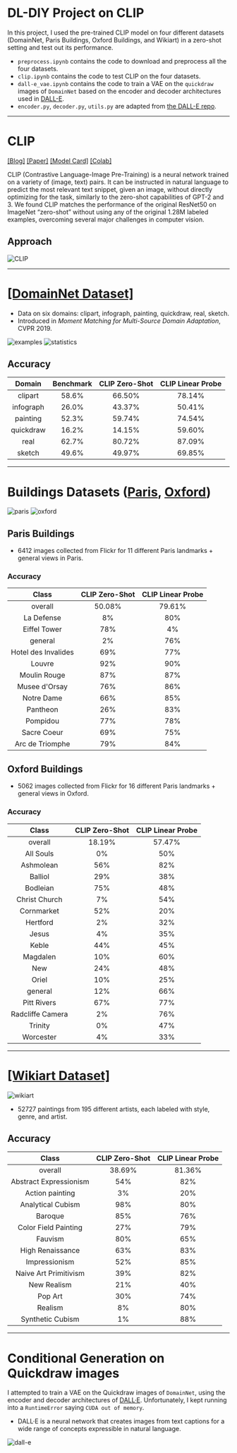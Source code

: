 # DL-DIY Project on CLIP

In this project, I used the pre-trained CLIP model on four different datasets (DomainNet, Paris Buildings, Oxford Buildings, and Wikiart) in a zero-shot setting and test out its performance.
- `preprocess.ipynb` contains the code to download and preprocess all the four datasets.
- `clip.ipynb` contains the code to test CLIP on the four datasets.
- `dall-e_vae.ipynb` contains the code to train a VAE on the `quickdraw` images of `DomainNet` based on the encoder and decoder architectures used in [DALL-E](https://github.com/openai/DALL-E).
- `encoder.py`, `decoder.py`, `utils.py` are adapted from [the DALL-E repo](https://github.com/openai/DALL-E/tree/master/dall_e).

-----------------

# CLIP

[[Blog]](https://openai.com/blog/clip/) [[Paper]](https://cdn.openai.com/papers/Learning_Transferable_Visual_Models_From_Natural_Language_Supervision.pdf) [[Model Card]](model-card.md) [[Colab]](https://colab.research.google.com/github/openai/clip/blob/master/notebooks/Interacting_with_CLIP.ipynb)

CLIP (Contrastive Language-Image Pre-Training) is a neural network trained on a variety of (image, text) pairs. It can be instructed in natural language to predict the most relevant text snippet, given an image, without directly optimizing for the task, similarly to the zero-shot capabilities of GPT-2 and 3. We found CLIP matches the performance of the original ResNet50 on ImageNet “zero-shot” without using any of the original 1.28M labeled examples, overcoming several major challenges in computer vision.



## Approach

![CLIP](https://github.com/openai/CLIP/blob/main/CLIP.png)

-----------------

# [[DomainNet Dataset]](http://ai.bu.edu/M3SDA/)

- Data on six domains: clipart, infograph, painting, quickdraw, real, sketch.
- Introduced in *Moment Matching for Multi-Source Domain Adaptation*, CVPR 2019.

![examples](http://ai.bu.edu/M3SDA/imgs/data_examples.png)
![statistics](http://ai.bu.edu/M3SDA/imgs/statistics.png)

## Accuracy
|    Domain    |        Benchmark        |        CLIP Zero-Shot        |        CLIP Linear Probe        |
|:--------------:|:--------------:|:--------------:|:--------------:|
| clipart | 58.6% | 66.50% | 78.14% |
| infograph | 26.0% | 43.37% | 50.41% |
| painting | 52.3% | 59.74% | 74.54% |
| quickdraw | 16.2% | 14.15% | 59.60% |
| real | 62.7% | 80.72% | 87.09% |
| sketch | 49.6% | 49.97% | 69.85% |

-----------------

# Buildings Datasets ([Paris](https://www.robots.ox.ac.uk/~vgg/data/parisbuildings/), [Oxford](https://www.robots.ox.ac.uk/~vgg/data/oxbuildings/))

![paris](https://www.robots.ox.ac.uk/~vgg/data/parisbuildings/out.jpg)
![oxford](https://www.robots.ox.ac.uk/~vgg/data/oxbuildings/montage_small.jpg)

## Paris Buildings
- 6412 images collected from Flickr for 11 different Paris landmarks + general views in Paris.

### Accuracy
|    Class    |        CLIP Zero-Shot        |        CLIP Linear Probe        |
|:--------------:|:--------------:|:--------------:|
| overall | 50.08% | 79.61% |
| La Defense | 8% | 80% |
| Eiffel Tower | 78% | 4% |
| general | 2% | 76% |
| Hotel des Invalides | 69% | 77% |
| Louvre | 92% | 90% |
| Moulin Rouge | 87% | 87% |
| Musee d'Orsay | 76% | 86% |
| Notre Dame | 66% | 85% |
| Pantheon | 26% | 83% |
| Pompidou | 77% | 78% |
| Sacre Coeur | 69% | 75% |
| Arc de Triomphe | 79% | 84% |

## Oxford Buildings
- 5062 images collected from Flickr for 16 different Paris landmarks + general views in Oxford.

### Accuracy
|    Class    |        CLIP Zero-Shot        |        CLIP Linear Probe        |
|:--------------:|:--------------:|:--------------:|
| overall | 18.19% | 57.47% |
| All Souls | 0% | 50% |
| Ashmolean | 56% | 82% |
| Balliol | 29% | 38% |
| Bodleian | 75% | 48% |
| Christ Church | 7% | 54% |
| Cornmarket | 52% | 20% |
| Hertford | 2% | 32% |
| Jesus | 4% | 35% |
| Keble | 44% | 45% |
| Magdalen | 10% | 60% |
| New | 24% | 48% |
| Oriel | 10% | 25% |
| general | 12% | 66% |
| Pitt Rivers | 67% | 77% |
| Radcliffe Camera | 2% | 76% |
| Trinity | 0% | 47% |
| Worcester | 4% | 33% |

-----------------

# [[Wikiart Dataset]](https://github.com/cs-chan/ArtGAN/tree/master/WikiArt%20Dataset)

![wikiart](https://production-media.paperswithcode.com/datasets/WikiArt-0000003290-f71d447c.jpg)

- 52727 paintings from 195 different artists, each labeled with style, genre, and artist.

## Accuracy
|    Class    |        CLIP Zero-Shot        |        CLIP Linear Probe        |
|:--------------:|:--------------:|:--------------:|
| overall | 38.69% | 81.36% |
| Abstract Expressionism | 54% | 82% |
| Action painting | 3% | 20% |
| Analytical Cubism | 98% | 80% |
| Baroque | 85% | 76% |
| Color Field Painting | 27% | 79% |
| Fauvism | 80% | 65% |
| High Renaissance | 63% | 83% |
| Impressionism | 52% | 85% |
| Naive Art Primitivism | 39% | 82% |
| New Realism | 21% | 40% |
| Pop Art | 30% | 74% |
| Realism | 8% | 80% |
| Synthetic Cubism | 1% | 88% |

-----------------
# Conditional Generation on Quickdraw images

I attempted to train a VAE on the Quickdraw images of `DomainNet`, using the encoder and decoder architectures of [DALL·E](https://github.com/openai/DALL-E). Unfortunately, I kept running into a `RuntimeError` saying `CUDA out of memory`.

- DALL·E is a neural network that creates images from text captions for a wide range of concepts expressible in natural language.

![dall-e](https://cdn.openai.com/research-covers/dall-e/2x-no-mark.jpg)
